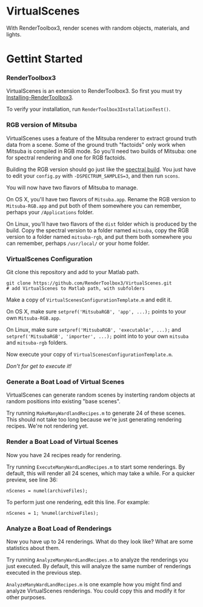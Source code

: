 # VirtualScenes
With RenderToolbox3, render scenes with random objects, materials, and lights.

# Gettint Started

### RenderToolbox3
VirtualScenes is an extension to RenderToolbox3.  So first you must try  [Installing-RenderToolbox3](https://github.com/RenderToolbox3/RenderToolbox3/wiki/Installing-RenderToolbox3).

To verify your installation, run `RenderToolbox3InstallationTest()`.

### RGB version of Mitsuba
VirtualScenes uses a feature of the Mitsuba renderer to extract ground truth data from a scene.  Some of the ground truth "factoids" only work when Mitsuba is compiled in RGB mode.  So you'll need two builds of Mitsuba: one for spectral rendering and one for RGB factoids.

Building the RGB version should go just like the [spectral build](https://github.com/RenderToolbox3/RenderToolbox3/wiki/Building-Renderers#mitsuba).  You just have to edit your `config.py` with  `-DSPECTRUM_SAMPLES=3`, and then run `scons`.

You will now have two flavors of Mitsuba to manage.

On OS X, you'll have two flavors of `Mitsuba.app`.  Rename the RGB version to `Mitsuba-RGB.app` and put both of them somewhere you can remember, perhaps your `/Applications` folder.

On Linux, you'll have two flavors of the `dist` folder which is produced by the build.  Copy the spectral version to a folder named `mitsuba`, copy the RGB version to a folder named `mitsuba-rgb`, and put them both somewhere you can remember, perhaps `/usr/local/` or your home folder.

### VirtualScenes Configuration
Git clone this repository and add to your Matlab path.
```
git clone https://github.com/RenderToolbox3/VirtualScenes.git
# add VirtualScenes to Matlab path, with subfolders
```

Make a copy of `VirtualScenesConfigurationTemplate.m` and edit it.

On OS X, make sure `setpref('MitsubaRGB', 'app', ...);` points to your own `Mitsuba-RGB.app`.

On Linux, make sure `setpref('MitsubaRGB', 'executable', ...);` and `setpref('MitsubaRGB', 'importer', ...);` point into to your own `mitsuba` and `mitsuba-rgb` folders.

Now execute your copy of `VirtualScenesConfigurationTemplate.m`.

*Don't for get to execute it!*

### Generate a Boat Load of Virtual Scenes
VirtualScenes can generate random scenes by insterting random objects at random positions into existing "base scenes".

Try running `MakeManyWardlandRecipes.m` to generate 24 of these scenes.  This should not take too long because we're just generating rendering recipes.  We're not rendering yet.

### Render a Boat Load of Virtual Scenes
Now you have 24 recipes ready for rendering.

Try running `ExecuteManyWardLandRecipes.m` to start some renderings.  By default, this will render all 24 scenes, which may take a while.  For a quicker preview, see line 36:
```
nScenes = numel(archiveFiles);
```
To perform just one rendering, edit this line.  For example:
```
nScenes = 1; %numel(archiveFiles);
```

### Analyze a Boat Load of Renderings
Now you have up to 24 renderings.  What do they look like?  What are some statistics about them.

Try running `AnalyzeManyWardLandRecipes.m` to analyze the renderings you just executed.  By default, this will analyze the same number of renderings executed in the previous step.

`AnalyzeManyWardLandRecipes.m` is one example how you might find and analyze VirtualScenes renderings.  You could copy this and modify it for other purposes.
